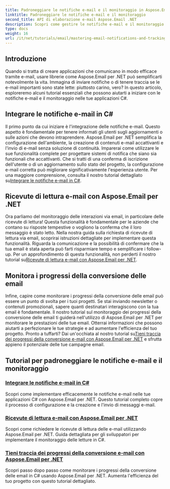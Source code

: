 ```yaml
---
title: Padroneggiare le notifiche e-mail e il monitoraggio in Aspose.Email
linktitle: Padroneggiare le notifiche e-mail e il monitoraggio
second_title: API di elaborazione e-mail Aspose.Email .NET
description: Scopri come gestire le notifiche e-mail e il monitoraggio in C# con Aspose.Email per .NET attraverso questa serie di tutorial dettagliati.
type: docs
weight: 16
url: /it/net/tutorials/email/mastering-email-notifications-and-tracking/
---
```

## Introduzione

Quando si tratta di creare applicazioni che comunicano in modo efficace tramite e-mail, usare librerie come Aspose.Email per .NET può semplificarti notevolmente la vita. Immagina di inviare notifiche o di tenere traccia se le e-mail importanti sono state lette: piuttosto carino, vero? In questo articolo, esploreremo alcuni tutorial essenziali che possono aiutarti a iniziare con le notifiche e-mail e il monitoraggio nelle tue applicazioni C#.

## Integrare le notifiche e-mail in C#

Il primo punto da cui iniziare è l'integrazione delle notifiche e-mail. Questo aspetto è fondamentale per tenere informati gli utenti sugli aggiornamenti o sulle azioni che devono intraprendere. Aspose.Email per .NET semplifica la configurazione dell'ambiente, la creazione di contenuti e-mail accattivanti e l'invio di e-mail senza soluzione di continuità. Imparerai come utilizzare le sue funzionalità complete per progettare sistemi di notifica che siano sia funzionali che accattivanti. Che si tratti di una conferma di iscrizione dell'utente o di un aggiornamento sullo stato del progetto, la configurazione e-mail corretta può migliorare significativamente l'esperienza utente. Per una maggiore comprensione, consulta il nostro tutorial dettagliato su[Integrare le notifiche e-mail in C#](./integrate-email-notifications/).

## Ricevute di lettura e-mail con Aspose.Email per .NET

Ora parliamo del monitoraggio delle interazioni via email, in particolare delle ricevute di lettura! Questa funzionalità è fondamentale per le aziende che contano su risposte tempestive o vogliono la conferma che il loro messaggio è stato letto. Nella nostra guida sulla richiesta di ricevute di lettura via email, scoprirai istruzioni dettagliate per implementare questa funzionalità. Riguarda la comunicazione e la possibilità di confermare che la tua email è stata aperta può farti risparmiare tempo e semplificare i follow-up. Per un approfondimento di questa funzionalità, non perderti il nostro tutorial su[Ricevute di lettura e-mail con Aspose.Email per .NET](./email-read-receipts/).

## Monitora i progressi della conversione delle email

Infine, capire come monitorare i progressi della conversione delle email può essere un punto di svolta per i tuoi progetti. Se stai inviando newsletter o contenuti promozionali, sapere quanti destinatari interagiscono con la tua email è fondamentale. Il nostro tutorial sul monitoraggio dei progressi della conversione delle email ti guiderà nell'utilizzo di Aspose.Email per .NET per monitorare le prestazioni delle tue email. Otterrai informazioni che possono aiutarti a perfezionare le tue strategie e ad aumentare l'efficienza del tuo progetto. Pronto a tuffarti? Dai un'occhiata al nostro tutorial su[Tieni traccia dei progressi della conversione e-mail con Aspose.Email per .NET](./track-email-conversion-progress/) e sfrutta appieno il potenziale delle tue campagne email.

## Tutorial per padroneggiare le notifiche e-mail e il monitoraggio
### [Integrare le notifiche e-mail in C#](./integrate-email-notifications/)
Scopri come implementare efficacemente le notifiche e-mail nelle tue applicazioni C# con Aspose.Email per .NET. Questo tutorial completo copre il processo di configurazione e la creazione e l'invio di messaggi e-mail.
### [Ricevute di lettura e-mail con Aspose.Email per .NET](./email-read-receipts/)
Scopri come richiedere le ricevute di lettura delle e-mail utilizzando Aspose.Email per .NET. Guida dettagliata per gli sviluppatori per implementare il monitoraggio delle letture in C#.
### [Tieni traccia dei progressi della conversione e-mail con Aspose.Email per .NET](./track-email-conversion-progress/)
Scopri passo dopo passo come monitorare i progressi della conversione delle email in C# usando Aspose.Email per .NET. Aumenta l'efficienza del tuo progetto con questo tutorial dettagliato.